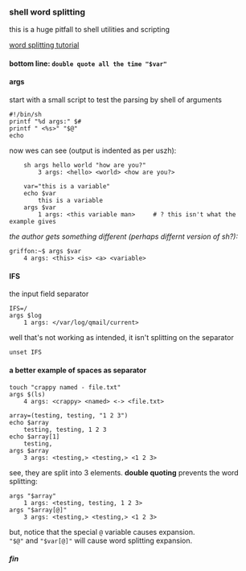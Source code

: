 ### shell word splitting
this is a huge pitfall to shell utilities and scripting

[word splitting tutorial](http://mywiki.wooledge.org/WordSplitting)

#### bottom line: `double quote all the time "$var"`

#### args
start with a small script to test the parsing by shell of arguments

	#!/bin/sh
	printf "%d args:" $#
	printf " <%s>" "$@"
	echo

now wes can see (output is indented as per uszh):

```shell
	sh args hello world "how are you?"
		3 args: <hello> <world> <how are you?>

	var="this is a variable"
	echo $var
		this is a variable
	args $var
		1 args: <this variable man>		# ? this isn't what the example gives
```

*the author gets something different (perhaps differnt version of sh?):*

	griffon:~$ args $var
		4 args: <this> <is> <a> <variable>

#### IFS 
the input field separator

	IFS=/
	args $log
		1 args: </var/log/qmail/current>

well that's not working as intended, it isn't splitting on the separator

	unset IFS

#### a better example of spaces as separator

	touch "crappy named - file.txt"
	args $(ls)
		4 args: <crappy> <named> <-> <file.txt>

	array=(testing, testing, "1 2 3")
	echo $array
		testing, testing, 1 2 3
	echo $array[1]
		testing,
	args $array
		3 args: <testing,> <testing,> <1 2 3>

see, they are split into 3 elements. **double quoting** prevents the word splitting:

	args "$array"
		1 args: <testing, testing, 1 2 3>
	args "$array[@]"
		3 args: <testing,> <testing,> <1 2 3>

but, notice that the special `@` variable causes expansion.  
`"$@"` and `"$var[@]"` will cause word splitting expansion.

##### fin